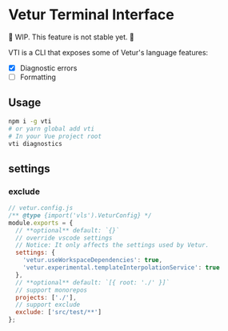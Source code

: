 # Vetur Terminal Interface

🚧 WIP. This feature is not stable yet. 🚧

VTI is a CLI that exposes some of Vetur's language features:

- [x] Diagnostic errors
- [ ] Formatting

## Usage

```bash
npm i -g vti
# or yarn global add vti
# In your Vue project root
vti diagnostics
```

## settings

### exclude

```js
// vetur.config.js
/** @type {import('vls').VeturConfig} */
module.exports = {
  // **optional** default: `{}`
  // override vscode settings
  // Notice: It only affects the settings used by Vetur.
  settings: {
    'vetur.useWorkspaceDependencies': true,
    'vetur.experimental.templateInterpolationService': true
  },
  // **optional** default: `[{ root: './' }]`
  // support monorepos
  projects: ['./'],
  // support exclude
  exclude: ['src/test/**']
};
```
